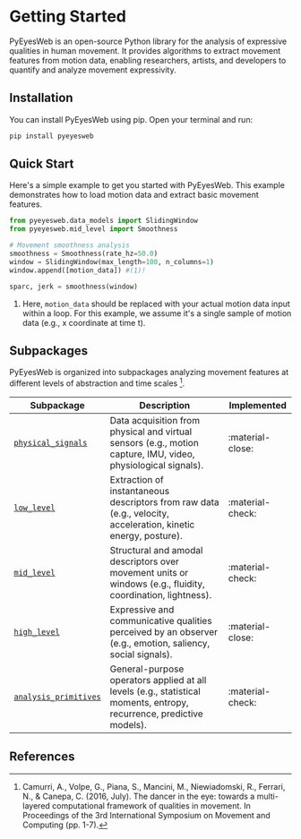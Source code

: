 # Getting Started

PyEyesWeb is an open-source Python library for the analysis of expressive qualities in human movement.
It provides algorithms to extract movement features from motion data, enabling researchers, artists, and developers to quantify and analyze movement expressivity.

## Installation

You can install PyEyesWeb using pip. Open your terminal and run:

```bash
pip install pyeyesweb
```

## Quick Start

Here's a simple example to get you started with PyEyesWeb. This example demonstrates how to load motion data and extract basic movement features.

```python
from pyeyesweb.data_models import SlidingWindow
from pyeyesweb.mid_level import Smoothness

# Movement smoothness analysis
smoothness = Smoothness(rate_hz=50.0)
window = SlidingWindow(max_length=100, n_columns=1)
window.append([motion_data]) #(1)!

sparc, jerk = smoothness(window)
```

1. Here, `motion_data` should be replaced with your actual motion data input within a loop. For this example, we assume it's a single sample of motion data (e.g., x coordinate at time t).

## Subpackages

PyEyesWeb is organized into subpackages analyzing movement features at different levels of abstraction and time scales [^1].

| <div style="min-width:150px">Subpackage</div>                    | Description                                                                                                          | Implemented      |
|------------------------------------------------------------------|----------------------------------------------------------------------------------------------------------------------|------------------|
| [`physical_signals`](../user_guide/physical_signals/index.md)       | Data acquisition from physical and virtual sensors (e.g., motion capture, IMU, video, physiological signals).        | :material-close: |
| [`low_level`](../user_guide/low_level/index.md)                     | Extraction of instantaneous descriptors from raw data (e.g., velocity, acceleration, kinetic energy, posture).       | :material-check: |
| [`mid_level`](../user_guide/mid_level/index.md)                     | Structural and amodal descriptors over movement units or windows (e.g., fluidity, coordination, lightness).          | :material-check: |
| [`high_level`](../user_guide/high_level/index.md)                   | Expressive and communicative qualities perceived by an observer (e.g., emotion, saliency, social signals).           | :material-close: |
| [`analysis_primitives`](../user_guide/analysis_primitives/index.md) | General-purpose operators applied at all levels (e.g., statistical moments, entropy, recurrence, predictive models). | :material-check: |

## References

[^1]: Camurri, A., Volpe, G., Piana, S., Mancini, M., Niewiadomski, R., Ferrari, N., & Canepa, C. (2016, July). The dancer in the eye: towards a multi-layered computational framework of qualities in movement. In Proceedings of the 3rd International Symposium on Movement and Computing (pp. 1-7).